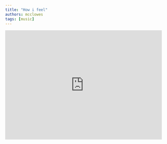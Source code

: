 ```yaml
---
title: "How i feel"
authors: mcclowes
tags: [music]
---
```


<iframe style={{borderRadius: '12px'}} src="https://open.spotify.com/embed/track/6De0WCGnaSV3MMWf5xKruy?utm_source=generator" width="100%" height="352" frameBorder="0" allowfullscreen="" allow="autoplay; clipboard-write; encrypted-media; fullscreen; picture-in-picture" loading="lazy"></iframe>

<!--truncate-->